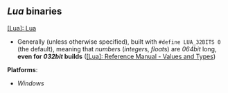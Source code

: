 *Lua* binaries
--------------

[[Lua]: Lua](https://www.lua.org)

- Generally (unless otherwise specified), built with `#define LUA_32BITS 0` (the default), meaning that *number*s (*integer*s, *float*s) are *064bit* long, **even for *032bit* builds** ([[Lua]: Reference Manual - Values and Types](https://www.lua.org/manual/5.4/manual.html#2.1))

**Platforms**:
- *Windows*

